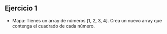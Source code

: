 ## Ejercicio 1

* Mapa: Tienes un array de números [1, 2, 3, 4]. Crea un nuevo array que contenga el cuadrado de cada número.